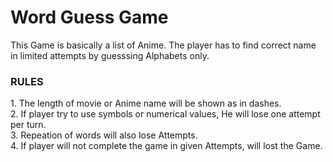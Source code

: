 <h1>Word Guess Game</h1>
This Game is basically a list of Anime. The player has to find correct name in limited attempts by guesssing Alphabets only. 
<h3>RULES</h3>
1. The length of movie or Anime name will be shown as in dashes.<br>
2. If player try to use symbols or numerical values, He will lose one attempt per turn.<br>
3. Repeation of words will also lose Attempts.<br>
4. If player will not complete the game in given Attempts, will lost the Game.
